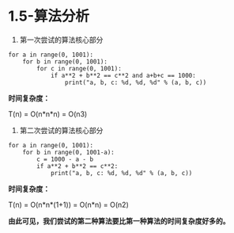 # 1.5-算法分析

1. 第一次尝试的算法核心部分

```text
for a in range(0, 1001):
    for b in range(0, 1001):
        for c in range(0, 1001):
            if a**2 + b**2 == c**2 and a+b+c == 1000:
                print("a, b, c: %d, %d, %d" % (a, b, c))
```

 **时间复杂度：**

T\(n\) = O\(n\*n\*n\) = O\(n3\)

1. 第二次尝试的算法核心部分

```text
for a in range(0, 1001):
    for b in range(0, 1001-a):
        c = 1000 - a - b
        if a**2 + b**2 == c**2:
            print("a, b, c: %d, %d, %d" % (a, b, c))
```

 **时间复杂度：**

T\(n\) = O\(n\*n\*\(1+1\)\) = O\(n\*n\) = O\(n2\)

**由此可见，我们尝试的第二种算法要比第一种算法的时间复杂度好多的。**

